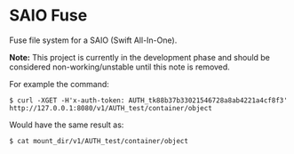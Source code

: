 SAIO Fuse
=========

Fuse file system for a SAIO (Swift All-In-One).

<strong>Note:</strong>  This project is currently in the development phase and
should be considered non-working/unstable until this note is removed.

For example the command:
```
$ curl -XGET -H'x-auth-token: AUTH_tk88b37b33021546728a8ab4221a4cf8f3' http://127.0.0.1:8080/v1/AUTH_test/container/object
```

Would have the same result as:
```
$ cat mount_dir/v1/AUTH_test/container/object
```
